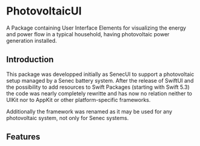 # PhotovoltaicUI

A Package containing User Interface Elements for visualizing the energy and power flow
in a typical household, having photovoltaic power generation installed.

## Introduction
This package was developped initially as SenecUI to support a photovoltaic setup managed by
a Senec battery system. After the release of SwiftUI and the possibility to add resources to
Swift Packages (starting with Swift 5.3) the code was nearly completely rewritte and has now no
relation neither to UIKit nor to AppKit or other platform-specific frameworks.

Additionally the framework was renamed as it may be used for any photovoltaic system, not
only for Senec systems.

## Features

